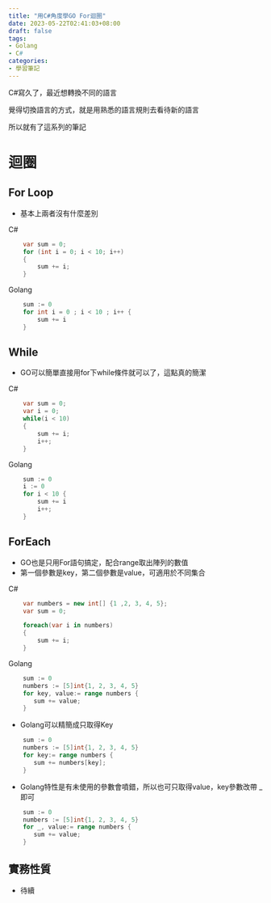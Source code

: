 ```yaml
---
title: "用C#角度學GO For迴圈"
date: 2023-05-22T02:41:03+08:00
draft: false
tags:
- Golang
- C#
categories:
- 學習筆記
---
```


C#寫久了，最近想轉換不同的語言

覺得切換語言的方式，就是用熟悉的語言規則去看待新的語言

所以就有了這系列的筆記

# 迴圈

## For Loop

- 基本上兩者沒有什麼差別

C#

```C#
    var sum = 0;
    for (int i = 0; i < 10; i++)
    {
        sum += i;
    }
```

Golang

```go
    sum := 0
    for int i = 0 ; i < 10 ; i++ {
        sum += i
    }
```

## While

- GO可以簡單直接用for下while條件就可以了，這點真的簡潔

C#

```C#
    var sum = 0;
    var i = 0;
    while(i < 10)
    {
        sum += i;
        i++;
    }
```

Golang

```go
    sum := 0
    i := 0
    for i < 10 {
        sum += i
        i++;
    }
```

## ForEach

- GO也是只用For語句搞定，配合range取出陣列的數值
- 第一個參數是key，第二個參數是value，可適用於不同集合

C#

```C#
    var numbers = new int[] {1 ,2, 3, 4, 5};
    var sum = 0;

    foreach(var i in numbers)
    {
        sum += i;
    }
```

Golang

```go
    sum := 0
    numbers := [5]int{1, 2, 3, 4, 5}
    for key, value:= range numbers {
       sum += value;
    }  

```

- Golang可以精簡成只取得Key

```go
    sum := 0
    numbers := [5]int{1, 2, 3, 4, 5}
    for key:= range numbers {
       sum += numbers[key];
    }  

```

- Golang特性是有未使用的參數會噴錯，所以也可只取得value，key參數改帶 _ 即可

```go
    sum := 0
    numbers := [5]int{1, 2, 3, 4, 5}
    for _, value:= range numbers {
       sum += value;
    }  

```

## 實務性質

- 待續
